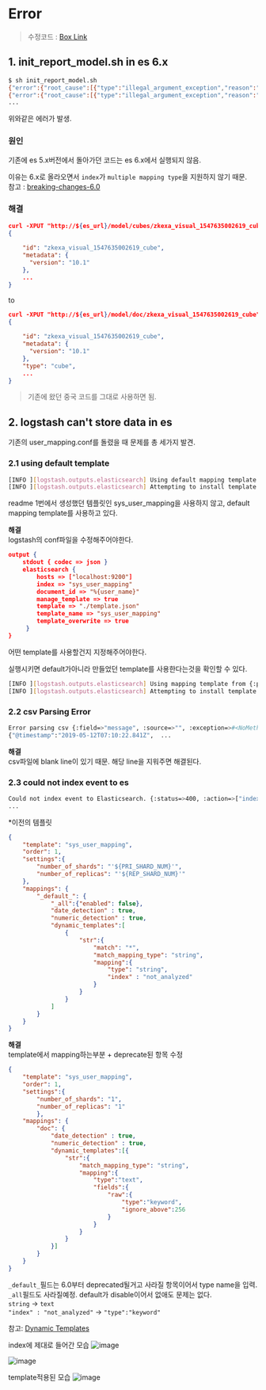 # Error

>수정코드 : [Box Link](https://ibm.ent.box.com/folder/76356961446)

## 1. init_report_model.sh in es 6.x

~~~bash
$ sh init_report_model.sh
{"error":{"root_cause":[{"type":"illegal_argument_exception","reason":"Rejecting mapping update to [model] as the final mapping would have more than 1 type: [cubes, doc]"}],"type":"illegal_argument_exception","reason":"Rejecting mapping update to [model] as the final mapping would have more than 1 type: [cubes, doc]"},"status":400}
{"error":{"root_cause":[{"type":"illegal_argument_exception","reason":"Rejecting mapping update to [model] as the final mapping would have more than 1 type: [cubes, doc]"}],"type":"illegal_argument_exception","reason":"Rejecting mapping update to [model] as the final mapping would have more than 1 type: [visualizations, doc]"},"status":400}
...
~~~  
위와같은 에러가 발생.  

### 원인
기존에 es 5.x버전에서 돌아가던 코드는 es 6.x에서 실행되지 않음.  

이유는 6.x로 올라오면서 `index`가 `multiple mapping type`을 지원하지 않기 때문.    
참고 : [breaking-changes-6.0](https://www.elastic.co/guide/en/elasticsearch/reference/6.0/breaking-changes-6.0.html)   

### 해결

~~~json
curl -XPUT "http://${es_url}/model/cubes/zkexa_visual_1547635002619_cube" -H 'Content-Type: application/json' -d'
{
  
    "id": "zkexa_visual_1547635002619_cube",
    "metadata": {
      "version": "10.1"
    },
    ...
}
~~~

to

~~~json
curl -XPUT "http://${es_url}/model/doc/zkexa_visual_1547635002619_cube" -H 'Content-Type: application/json' -d'
{
  
    "id": "zkexa_visual_1547635002619_cube",
    "metadata": {
      "version": "10.1"
    },
    "type": "cube",
    ...
}
~~~

>기존에 왔던 중국 코드를 그대로 사용하면 됨.

## 2. logstash can't store data in es

기존의 user_mapping.conf를 돌렸을 때 문제를 총 세가지 발견.

### 2.1 using default template
~~~bash
[INFO ][logstash.outputs.elasticsearch] Using default mapping template
[INFO ][logstash.outputs.elasticsearch] Attempting to install template {:manage_template=>{"template"=>"logstash-*", "version"=>60001, "settings"=>{"index.refresh_interval"=>"5s"}, "mappings"=>{"_default_"=>{"dynamic_templates"=>[{"message_field"=>{"path_match"=>"message", "match_mapping_type"=>"string", "mapping"=>{"type"=>"text", "norms"=>false}}}, {"string_fields"=>{"match"=>"*", "match_mapping_type"=>"string", "mapping"=>{"type"=>"text", "norms"=>false, "fields"=>{"keyword" =>{"type"=>"keyword", "ignore_above"=>256}}}}}], "properties"=>{"@timestamp"=>{"type"=>"date"}, "@version"=>{"type"=>"keyword"}, "geoip"=>{"dynamic"=>true, "properties"=>{"ip"=>{"type"=>"ip"}, "location"=>{"type"=>"geo_point"}, "latitude"=>{"type"=>"half_float"}, "longitude"=>{"type"=>"half_float"}}}}}}}}
~~~
readme 1번에서 생성했던 템플릿인 sys_user_mapping을 사용하지 않고, default mapping template를 사용하고 있다.  

**해결**  
logstash의 conf파일을 수정해주어야한다.  

~~~json
output {
    stdout { codec => json }
    elasticsearch {
        hosts => ["localhost:9200"]
        index => "sys_user_mapping"
        document_id => "%{user_name}"
        manage_template => true
        template => "./template.json"
        template_name => "sys_user_mapping"
        template_overwrite => true
     }
}
~~~
어떤 template를 사용할건지 지정해주어야한다.  

실행시키면 default가아니라 만들었던 template를 사용한다는것을 확인할 수 있다.  
~~~bash
[INFO ][logstash.outputs.elasticsearch] Using mapping template from {:path=>"./template.json"}
[INFO ][logstash.outputs.elasticsearch] Attempting to install template {:manage_template=>{"template"=>"sys_user_mapping", "order"=>1, "settings"=>{"number_of_shards"=>"1", "number_of_replicas"=>"1"}, "mappings"=>{"_default_"=>{"_all"=>{"enabled"=>false}, "date_detection"=>true, "numeric_detection"=>true, "dynamic_templates"=>[{"str"=>{"match"=>"*", "match_mapping_type"=>"string", "mapping"=>{"type"=>"text", "fields"=>{"raw"=>{"type"=>"keyword", "ignore_above"=>256}}}}}]}}}}
~~~

### 2.2 csv Parsing Error
~~~bash
Error parsing csv {:field=>"message", :source=>"", :exception=>#<NoMethodError: undefined method `each_index' for nil:NilClass>}
{"@timestamp":"2019-05-12T07:10:22.841Z",  ...
~~~

**해결**  
csv파일에 blank line이 있기 때문. 해당 line을 지워주면 해결된다.    


### 2.3 could not index event to es
~~~bash
Could not index event to Elasticsearch. {:status=>400, :action=>["index", {:_id=>"panpan", :_index=>"sys_user_mapping", :_type=>"doc", :routing=>nil}, #<LogStash::Event:0x1f14851a>], :response=>{"index"=>{"_index"=>"sys_user_mapping", "_type"=>"doc", "_id"=>"panpan", "status"=>400, "error"=>{"type"=>"mapper_parsing_exception", "reason"=>"failed to find type parsed [string] for [user_name]"}}}}
...
~~~  

*이전의 템플릿
~~~json
{
    "template": "sys_user_mapping",
    "order": 1,
    "settings":{
        "number_of_shards": "'${PRI_SHARD_NUM}'",
        "number_of_replicas": "'${REP_SHARD_NUM}'"
    },
    "mappings": {
        "_default_": {
            "_all":{"enabled": false},
            "date_detection" : true,
            "numeric_detection" : true,
            "dynamic_templates":[
                {
                    "str":{
                        "match": "*",
                        "match_mapping_type": "string",
                        "mapping":{
                            "type": "string",
                            "index" : "not_analyzed"
                        }
                    }
                }
            ]
        }
    }
}
~~~


**해결**  
template에서 mapping하는부분 + deprecate된 항목 수정

~~~json
{
    "template": "sys_user_mapping",
    "order": 1,
    "settings":{
        "number_of_shards": "1",
        "number_of_replicas": "1"
        },
    "mappings": {
        "doc": {
            "date_detection" : true,
            "numeric_detection" : true,
            "dynamic_templates":[{
                "str":{
                    "match_mapping_type": "string",
                    "mapping":{
                        "type":"text",
                        "fields":{
                            "raw":{
                                "type":"keyword",
                                "ignore_above":256
                            }
                        }
                    }
                }
            }]
        }
    }
}
~~~
`_default_`필드는 6.0부터 deprecated될거고 사라질 항목이어서 type name을 입력.   
`_all`필드도 사라질예정. default가 disable이어서 없애도 문제는 없다.    
`string` -> `text`  
`"index" : "not_analyzed"` -> `"type":"keyword"`  

참고: [Dynamic Templates](https://www.elastic.co/guide/en/elasticsearch/reference/current/dynamic-templates.html#match-unmatch)  


index에 제대로 들어간 모습
![image](https://user-images.githubusercontent.com/15958325/57582284-aaa50480-74fd-11e9-9343-f944e2ffa023.png)  

![image](https://user-images.githubusercontent.com/15958325/57582287-babce400-74fd-11e9-91af-5ccaeb22df94.png)  


template적용된 모습
![image](https://user-images.githubusercontent.com/15958325/57582300-dc1dd000-74fd-11e9-9a9f-20f9b4bf0adb.png)  


